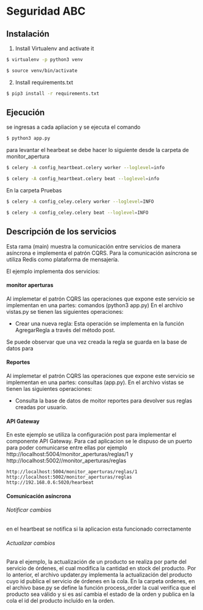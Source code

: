 # Seguridad ABC

## Instalación

1. Install Virtualenv and activate it
```sh
$ virtualenv -p python3 venv
```
```sh
$ source venv/bin/activate
```
2. Install requirements.txt
```sh
$ pip3 install -r requirements.txt
```

## Ejecución

se ingresas a cada apliacion y se ejecuta el comando
```sh
$ python3 app.py
```

para levantar el hearbeat se debe hacer lo siguiente
desde la carpeta de monitor_apertura

```sh
$ celery -A config_heartbeat.celery worker --loglevel=info
```
```sh
$ celery -A config_heartbeat.celery beat --loglevel=info
```
En la carpeta Pruebas
```sh
$ celery -A config_celey.celery worker --loglevel=INFO

```
```sh
$ celery -A config_celey.celery beat --loglevel=INFO

```

## Descripción de los servicios

Esta rama (main) muestra la comunicación entre servicios de manera asíncrona e implementa el patrón CQRS. Para la comunicación asíncrona se utiliza Redis como plataforma de mensajería.

El ejemplo implementa dos servicios:

#### monitor aperturas

Al implemetar el patrón CQRS las operaciones que expone este servicio se implementan en una partes: comandos (python3 app.py) 
 En el archivo vistas.py se tienen las siguientes operaciones:

- Crear una nueva regla: Esta operación se implementa en la función AgregarRegla a través del método post.

Se puede observar que una vez creada la regla se guarda en la base de datos para

#### Reportes

Al implemetar el patrón CQRS las operaciones que expone este servicio se implementan en una partes: consultas (app.py).
En el archivo vistas se tienen las siguientes operaciones:

- Consulta la base de datos de moitor reportes para devolver sus reglas creadas por usuario.


#### API Gateway

En este ejemplo se utiliza la configuración post para implementar el componente API Gateway. 
Para cad aplicacion se le dispuso de un puerto para poder comunicarse entre ellas 
por ejemplo http://localhost:5004/monitor_aperturas/reglas/1 y http://localhost:5002//monitor_aperturas/reglas

```
http://localhost:5004/monitor_aperturas/reglas/1
http://localhost:5002/monitor_aperturas/reglas
http://192.168.0.6:5020/hearbeat
```

#### Comunicación asíncrona


###### Notificar cambios

en el heartbeat se notifica si la aplicacion esta funcionado correctamente 


###### Actualizar cambios

Para el ejemplo, la actualización de un producto se realiza por parte del servicio de órdenes, el cual modifica la cantidad en stock del producto. Por lo anterior, el archivo updater.py implementa la actualización del producto cuyo id publica el servicio de órdenes en la cola. En la carpeta ordenes, en el archivo base.py se define la función process_order la cual verifica que el producto sea válido y si es así cambia el estado de la orden y publica en la cola el id del producto incluído en la orden.
